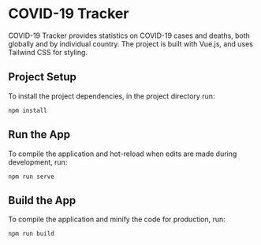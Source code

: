 # COVID-19 Tracker

COVID-19 Tracker provides statistics on COVID-19 cases and deaths, both globally and by individual country. The project is built with Vue.js, and uses Tailwind CSS for styling.

## Project Setup

To install the project dependencies, in the project directory run:

```
npm install
```

## Run the App

To compile the application and hot-reload when edits are made during development, run:

```
npm run serve
```

## Build the App

To compile the application and minify the code for production, run:

```
npm run build
```
